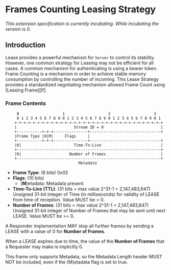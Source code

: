 # Frames Counting Leasing Strategy

_This extension specification is currently incubating.  While incubating the version is 0._

## Introduction
Lease provides a powerful mechanism for `Server` to control its stability. However, one common strategy for Leasing may not be efficient for all cases. A common mechanism for authenticating is using a bearer token. Frame Counting is a mechanism in order to achieve stable memory consumption by controlling the number of incoming. This Lease Strategy provides a standardized negotiating mechanism allowed Frame Count using [Leasing Frame][lf].


### Frame Contents

```
     0                   1                   2                   3
     0 1 2 3 4 5 6 7 8 9 0 1 2 3 4 5 6 7 8 9 0 1 2 3 4 5 6 7 8 9 0 1
    +-+-+-+-+-+-+-+-+-+-+-+-+-+-+-+-+-+-+-+-+-+-+-+-+-+-+-+-+-+-+-+-+
    |                         Stream ID = 0                         |
    +-----------+-+-+---------------+-------------------------------+
    |Frame Type |0|M|     Flags     |
    +-----------+-+-+---------------+-------------------------------+
    |0|                       Time-To-Live                          |
    +---------------------------------------------------------------+
    |0|                     Number of Frames                        |
    +---------------------------------------------------------------+
                                Metadata
```

* __Frame Type__: (6 bits) 0x02 
* __Flags__: (10 bits)
     * (__M__)etadata: Metadata present
* __Time-To-Live (TTL)__: (31 bits = max value 2^31-1 = 2,147,483,647) Unsigned 31-bit integer of Time (in milliseconds) for validity of LEASE from time of reception. Value MUST be > 0. 
* __Number of Frames__: (31 bits = max value 2^31-1 = 2,147,483,647) Unsigned 31-bit integer of Number of Frames that may be sent until next LEASE. Value MUST be >= 0. 

A Responder implementation MAY stop all further frames by sending a LEASE with a value of 0 for __Number of Frames__.

When a LEASE expires due to time, the value of the __Number of Frames__ that a Requester may make is implicitly 0.

This frame only supports Metadata, so the Metadata Length header MUST NOT be included, even if the (M)etadata flag is set to true.

[wk]: WellKnownLeaseStrategies.md